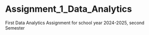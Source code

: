 # Assignment_1_Data_Analytics
First Data Analytics Assignment for school year 2024-2025, second Semester
